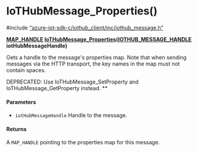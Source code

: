 # IoTHubMessage_Properties()

\#include ["azure-iot-sdk-c/iothub_client/inc/iothub_message.h"](../iot-c-ref-iothub-message-h.md)  

**[MAP_HANDLE](#map_8h_1aaa6ea96fbf2e858b6b2cfe4c7fe31a46) [IoTHubMessage_Properties](#iothub__message_8h_1a2ab46db5ad9db0b497b5171e21b64ea2)([IOTHUB_MESSAGE_HANDLE](#iothub__message_8h_1a98782b8f57e3f751b4f0196de946432c) iotHubMessageHandle)**

Gets a handle to the message's properties map. Note that when sending messages via the HTTP transport, the key names in the map must not contain spaces.

DEPRECATED: Use IoTHubMessage_SetProperty and IoTHubMessage_GetProperty instead. ** 
#### Parameters
* `iotHubMessageHandle` Handle to the message.

#### Returns
A `MAP_HANDLE` pointing to the properties map for this message.

